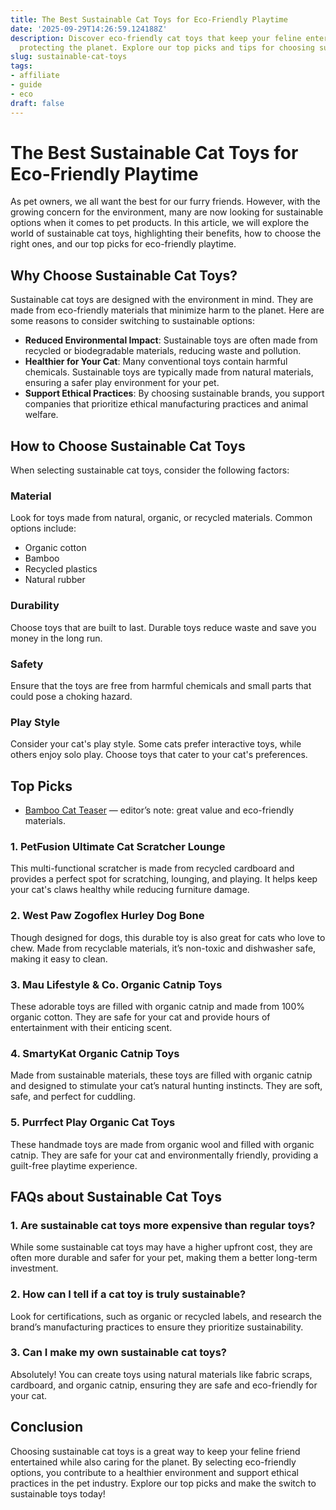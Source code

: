 ```yaml
---
title: The Best Sustainable Cat Toys for Eco-Friendly Playtime
date: '2025-09-29T14:26:59.124188Z'
description: Discover eco-friendly cat toys that keep your feline entertained while
  protecting the planet. Explore our top picks and tips for choosing sustainable options.
slug: sustainable-cat-toys
tags:
- affiliate
- guide
- eco
draft: false
---
```


# The Best Sustainable Cat Toys for Eco-Friendly Playtime

As pet owners, we all want the best for our furry friends. However, with the growing concern for the environment, many are now looking for sustainable options when it comes to pet products. In this article, we will explore the world of sustainable cat toys, highlighting their benefits, how to choose the right ones, and our top picks for eco-friendly playtime.

## Why Choose Sustainable Cat Toys?

Sustainable cat toys are designed with the environment in mind. They are made from eco-friendly materials that minimize harm to the planet. Here are some reasons to consider switching to sustainable options:

- **Reduced Environmental Impact**: Sustainable toys are often made from recycled or biodegradable materials, reducing waste and pollution.
- **Healthier for Your Cat**: Many conventional toys contain harmful chemicals. Sustainable toys are typically made from natural materials, ensuring a safer play environment for your pet.
- **Support Ethical Practices**: By choosing sustainable brands, you support companies that prioritize ethical manufacturing practices and animal welfare.

## How to Choose Sustainable Cat Toys

When selecting sustainable cat toys, consider the following factors:

### Material
Look for toys made from natural, organic, or recycled materials. Common options include:
- Organic cotton
- Bamboo
- Recycled plastics
- Natural rubber

### Durability
Choose toys that are built to last. Durable toys reduce waste and save you money in the long run.

### Safety
Ensure that the toys are free from harmful chemicals and small parts that could pose a choking hazard.

### Play Style
Consider your cat's play style. Some cats prefer interactive toys, while others enjoy solo play. Choose toys that cater to your cat's preferences.

## Top Picks

- [Bamboo Cat Teaser](https://www.amazon.com/dp/B09XYZ3210/?tag=ecopetguide-20) — editor’s note: great value and eco-friendly materials.

### 1. **PetFusion Ultimate Cat Scratcher Lounge**
This multi-functional scratcher is made from recycled cardboard and provides a perfect spot for scratching, lounging, and playing. It helps keep your cat's claws healthy while reducing furniture damage.

### 2. **West Paw Zogoflex Hurley Dog Bone**
Though designed for dogs, this durable toy is also great for cats who love to chew. Made from recyclable materials, it’s non-toxic and dishwasher safe, making it easy to clean.

### 3. **Mau Lifestyle & Co. Organic Catnip Toys**
These adorable toys are filled with organic catnip and made from 100% organic cotton. They are safe for your cat and provide hours of entertainment with their enticing scent.

### 4. **SmartyKat Organic Catnip Toys**
Made from sustainable materials, these toys are filled with organic catnip and designed to stimulate your cat’s natural hunting instincts. They are soft, safe, and perfect for cuddling.

### 5. **Purrfect Play Organic Cat Toys**
These handmade toys are made from organic wool and filled with organic catnip. They are safe for your cat and environmentally friendly, providing a guilt-free playtime experience.

## FAQs about Sustainable Cat Toys

### 1. **Are sustainable cat toys more expensive than regular toys?**
While some sustainable cat toys may have a higher upfront cost, they are often more durable and safer for your pet, making them a better long-term investment.

### 2. **How can I tell if a cat toy is truly sustainable?**
Look for certifications, such as organic or recycled labels, and research the brand’s manufacturing practices to ensure they prioritize sustainability.

### 3. **Can I make my own sustainable cat toys?**
Absolutely! You can create toys using natural materials like fabric scraps, cardboard, and organic catnip, ensuring they are safe and eco-friendly for your cat.

## Conclusion

Choosing sustainable cat toys is a great way to keep your feline friend entertained while also caring for the planet. By selecting eco-friendly options, you contribute to a healthier environment and support ethical practices in the pet industry. Explore our top picks and make the switch to sustainable toys today!